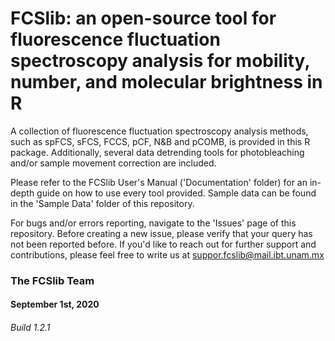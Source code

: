 # FCSlib: an open-source tool for fluorescence fluctuation spectroscopy analysis for mobility, number, and molecular brightness in R

A collection of fluorescence fluctuation spectroscopy analysis methods, such as spFCS, sFCS, FCCS, pCF, N&B and pCOMB, is provided in this R package. Additionally, several data detrending tools for photobleaching and/or sample movement correction are included.

Please refer to the FCSlib User's Manual ('Documentation' folder) for an in-depth guide on how to use every tool provided. Sample data can be found in the 'Sample Data' folder of this repository.

For bugs and/or errors reporting, navigate to the 'Issues' page of this repository. Before creating a new issue, please verify that your query has not been reported before. If you'd like to reach out for further support and contributions, please feel free to write us at <suppor.fcslib@mail.ibt.unam.mx>

### The FCSlib Team
#### September 1st, 2020
###### Build 1.2.1

